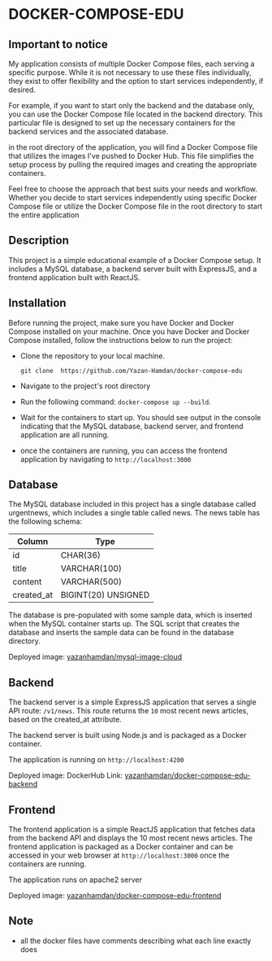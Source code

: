 # DOCKER-COMPOSE-EDU

## Important to notice 
My application consists of multiple Docker Compose files, each serving a specific purpose. While it is not necessary to use these files individually, they exist to offer flexibility and the option to start services independently, if desired.

For example, if you want to start only the backend and the database only, you can use the Docker Compose file located in the backend directory. This particular file is designed to set up the necessary containers for the backend services and the associated database.

in the root directory of the application, you will find a Docker Compose file that utilizes the images I've pushed to Docker Hub. This file simplifies the setup process by pulling the required images and creating the appropriate containers.

Feel free to choose the approach that best suits your needs and workflow. Whether you decide to start services independently using specific Docker Compose file or utilize the Docker Compose file in the root directory to start the entire application 

## Description

This project is a simple educational example of a Docker Compose setup. It includes a MySQL database, a backend server built with ExpressJS, and a frontend application built with ReactJS.

## Installation

Before running the project, make sure you have Docker and Docker Compose installed on your machine. Once you have Docker and Docker Compose installed, follow the instructions below to run the project:

* Clone the repository to your local machine.

    `git clone  https://github.com/Yazan-Hamdan/docker-compose-edu`

* Navigate to the project's root directory
* Run the following command: `docker-compose up --build`.
* Wait for the containers to start up. You should see output in the console indicating that the MySQL database, backend server, and frontend application are all running.
* once the containers are running, you can access the frontend application by navigating to `http://localhost:3000`


## Database

The MySQL database included in this project has a single database called urgentnews, which includes a single table called news. The news table has the following schema:

Column | Type
--- | --- 
id | CHAR(36) 
title | VARCHAR(100)
content |	VARCHAR(500)
created_at | BIGINT(20) UNSIGNED

The database is pre-populated with some sample data, which is inserted when the MySQL container starts up. The SQL script that creates the database and inserts the sample data can be found in the database directory.


Deployed image: [yazanhamdan/mysql-image-cloud](https://hub.docker.com/repository/docker/yazanhamdan/mysql-image-cloud/general)

## Backend

The backend server is a simple ExpressJS application that serves a single API route: `/v1/news`. This route returns the `10` most recent news articles, based on the created_at attribute.

The backend server is built using Node.js and is packaged as a Docker container.

The application is running on `http://localhost:4200`

Deployed image: DockerHub Link: [yazanhamdan/docker-compose-edu-backend](https://hub.docker.com/repository/docker/yazanhamdan/docker-compose-edu-backend)


## Frontend 

The frontend application is a simple ReactJS application that fetches data from the backend API and displays the 10 most recent news articles. The frontend application is packaged as a Docker container and can be accessed in your web browser at `http://localhost:3000` once the containers are running.


The application runs on apache2 server 

Deployed image: [yazanhamdan/docker-compose-edu-frontend](https://hub.docker.com/repository/docker/yazanhamdan/docker-compose-edu-frontend/general)



## Note
* all the docker files have comments describing what each line exactly does 